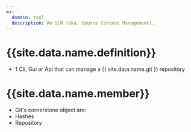 ```yaml
---
mx:
  domain: tool
  description: An SCM (aka. Source Content Management).
---
```





# {{site.data.name.definition}}
- 1 Cli, Gui or Api that can manage a {{ site.data.name.git }} repository
 
# {{site.data.name.member}}
- Git's cornerstone object are:
 - Hashes
 - Repository



